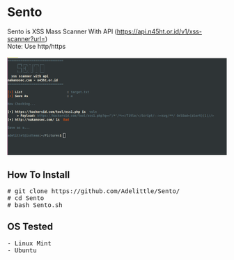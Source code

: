 # Sento
Sento is XSS Mass Scanner With API
(https://api.n45ht.or.id/v1/xss-scanner?url=)<br>
Note: Use http/https
<br><br>
<img src="https://raw.githubusercontent.com/Adelittle/Sento/master/1.png"><br>

## How To Install
<pre>
# git clone https://github.com/Adelittle/Sento/
# cd Sento
# bash Sento.sh
</pre>

## OS Tested
<pre>
- Linux Mint
- Ubuntu 
</pre>
